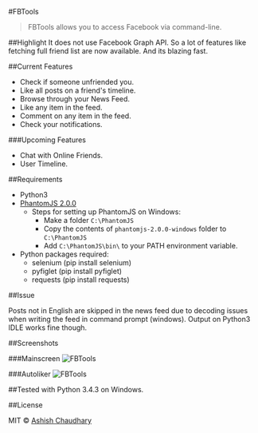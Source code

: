 ﻿#FBTools

>FBTools allows you to access Facebook via command-line.

##Highlight
It does not use Facebook Graph API.
So a lot of features like fetching full friend list are now available.
And its blazing fast.


##Current Features

* Check if someone unfriended you.
* Like all posts on a friend's timeline.
* Browse through your News Feed.
* Like any item in the feed.
* Comment on any item in the feed.
* Check your notifications.

###Upcoming Features

* Chat with Online Friends.
* User Timeline.

##Requirements

* Python3
* [PhantomJS 2.0.0](https://bitbucket.org/ariya/phantomjs/downloads/phantomjs-2.0.0-windows.zip)
  * Steps for setting up PhantomJS on Windows:
    * Make a folder `C:\PhantomJS`
    * Copy the contents of `phantomjs-2.0.0-windows` folder to `C:\PhantomJS`
    * Add `C:\PhantomJS\bin\` to your PATH environment variable.
* Python packages required:
  * selenium (pip install selenium)
  * pyfiglet (pip install pyfiglet)
  * requests (pip install requests)

##Issue

Posts not in English are skipped in the news feed due to decoding issues when writing the feed in command prompt (windows). Output on Python3 IDLE works fine though.

##Screenshots

###Mainscreen
![FBTools](http://i.imgur.com/GsvnBk2.png)

###Autoliker
![FBTools](http://i.imgur.com/jvZDN8u.png)

##Tested with Python 3.4.3 on Windows.

##License

MIT © [Ashish Chaudhary](https://github.com/yankee101)
